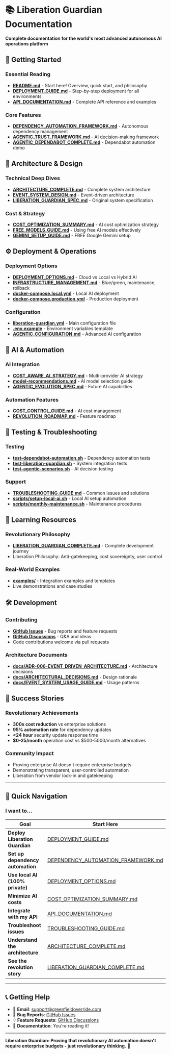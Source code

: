 # 📚 Liberation Guardian Documentation

**Complete documentation for the world's most advanced autonomous AI operations platform**

## 🚀 **Getting Started**

### **Essential Reading**
- [**README.md**](README.md) - Start here! Overview, quick start, and philosophy
- [**DEPLOYMENT_GUIDE.md**](DEPLOYMENT_GUIDE.md) - Step-by-step deployment for all environments
- [**API_DOCUMENTATION.md**](API_DOCUMENTATION.md) - Complete API reference and examples

### **Core Features**
- [**DEPENDENCY_AUTOMATION_FRAMEWORK.md**](DEPENDENCY_AUTOMATION_FRAMEWORK.md) - Autonomous dependency management
- [**AGENTIC_TRUST_FRAMEWORK.md**](AGENTIC_TRUST_FRAMEWORK.md) - AI decision-making framework
- [**AGENTIC_DEPENDABOT_COMPLETE.md**](AGENTIC_DEPENDABOT_COMPLETE.md) - Dependabot automation demo

## 🎯 **Architecture & Design**

### **Technical Deep Dives**
- [**ARCHITECTURE_COMPLETE.md**](ARCHITECTURE_COMPLETE.md) - Complete system architecture
- [**EVENT_SYSTEM_DESIGN.md**](docs/EVENT_SYSTEM_DESIGN.md) - Event-driven architecture
- [**LIBERATION_GUARDIAN_SPEC.md**](docs/LIBERATION_GUARDIAN_SPEC.md) - Original system specification

### **Cost & Strategy**
- [**COST_OPTIMIZATION_SUMMARY.md**](COST_OPTIMIZATION_SUMMARY.md) - AI cost optimization strategy
- [**FREE_MODELS_GUIDE.md**](FREE_MODELS_GUIDE.md) - Using free AI models effectively
- [**GEMINI_SETUP_GUIDE.md**](GEMINI_SETUP_GUIDE.md) - FREE Google Gemini setup

## ⚙️ **Deployment & Operations**

### **Deployment Options**
- [**DEPLOYMENT_OPTIONS.md**](DEPLOYMENT_OPTIONS.md) - Cloud vs Local vs Hybrid AI
- [**INFRASTRUCTURE_MANAGEMENT.md**](INFRASTRUCTURE_MANAGEMENT.md) - Blue/green, maintenance, rollback
- [**docker-compose.local.yml**](docker-compose.local.yml) - Local AI deployment
- [**docker-compose.production.yml**](docker-compose.production.yml) - Production deployment

### **Configuration**
- [**liberation-guardian.yml**](liberation-guardian.yml) - Main configuration file
- [**.env.example**](.env.example) - Environment variables template
- [**AGENTIC_CONFIGURATION.md**](AGENTIC_CONFIGURATION.md) - Advanced AI configuration

## 🤖 **AI & Automation**

### **AI Integration**
- [**COST_AWARE_AI_STRATEGY.md**](COST_AWARE_AI_STRATEGY.md) - Multi-provider AI strategy
- [**model-recommendations.md**](model-recommendations.md) - AI model selection guide
- [**AGENTIC_EVOLUTION_SPEC.md**](AGENTIC_EVOLUTION_SPEC.md) - Future AI capabilities

### **Automation Features**
- [**COST_CONTROL_GUIDE.md**](COST_CONTROL_GUIDE.md) - AI cost management
- [**REVOLUTION_ROADMAP.md**](REVOLUTION_ROADMAP.md) - Feature roadmap

## 🔧 **Testing & Troubleshooting**

### **Testing**
- [**test-dependabot-automation.sh**](test-dependabot-automation.sh) - Dependency automation tests
- [**test-liberation-guardian.sh**](test-liberation-guardian.sh) - System integration tests
- [**test-agentic-scenarios.sh**](test-agentic-scenarios.sh) - AI decision testing

### **Support**
- [**TROUBLESHOOTING_GUIDE.md**](TROUBLESHOOTING_GUIDE.md) - Common issues and solutions
- [**scripts/setup-local-ai.sh**](scripts/setup-local-ai.sh) - Local AI setup automation
- [**scripts/monthly-maintenance.sh**](scripts/monthly-maintenance.sh) - Maintenance procedures

## 📖 **Learning Resources**

### **Revolutionary Philosophy**
- [**LIBERATION_GUARDIAN_COMPLETE.md**](LIBERATION_GUARDIAN_COMPLETE.md) - Complete development journey
- Liberation Philosophy: Anti-gatekeeping, cost sovereignty, user control

### **Real-World Examples**
- [**examples/**](examples/) - Integration examples and templates
- Live demonstrations and case studies

## 🛠️ **Development**

### **Contributing**
- [**GitHub Issues**](https://github.com/greenfieldoverride/liberation-guardian/issues) - Bug reports and feature requests
- [**GitHub Discussions**](https://github.com/greenfieldoverride/liberation-guardian/discussions) - Q&A and ideas
- Code contributions welcome via pull requests

### **Architecture Documents**
- [**docs/ADR-006-EVENT_DRIVEN_ARCHITECTURE.md**](docs/ADR-006-EVENT_DRIVEN_ARCHITECTURE.md) - Architecture decisions
- [**docs/ARCHITECTURAL_DECISIONS.md**](docs/ARCHITECTURAL_DECISIONS.md) - Design rationale
- [**docs/EVENT_SYSTEM_USAGE_GUIDE.md**](docs/EVENT_SYSTEM_USAGE_GUIDE.md) - Usage patterns

## 🌟 **Success Stories**

### **Revolutionary Achievements**
- **300x cost reduction** vs enterprise solutions
- **95% automation rate** for dependency updates  
- **<24 hour** security update response time
- **$0-25/month** operation cost vs $500-5000/month alternatives

### **Community Impact**
- Proving enterprise AI doesn't require enterprise budgets
- Demonstrating transparent, user-controlled automation
- Liberation from vendor lock-in and gatekeeping

---

## 🎯 **Quick Navigation**

### **I want to...**

| Goal | Start Here |
|------|------------|
| **Deploy Liberation Guardian** | [DEPLOYMENT_GUIDE.md](DEPLOYMENT_GUIDE.md) |
| **Set up dependency automation** | [DEPENDENCY_AUTOMATION_FRAMEWORK.md](DEPENDENCY_AUTOMATION_FRAMEWORK.md) |
| **Use local AI (100% private)** | [DEPLOYMENT_OPTIONS.md](DEPLOYMENT_OPTIONS.md) |
| **Minimize AI costs** | [COST_OPTIMIZATION_SUMMARY.md](COST_OPTIMIZATION_SUMMARY.md) |
| **Integrate with my API** | [API_DOCUMENTATION.md](API_DOCUMENTATION.md) |
| **Troubleshoot issues** | [TROUBLESHOOTING_GUIDE.md](TROUBLESHOOTING_GUIDE.md) |
| **Understand the architecture** | [ARCHITECTURE_COMPLETE.md](ARCHITECTURE_COMPLETE.md) |
| **See the revolution story** | [LIBERATION_GUARDIAN_COMPLETE.md](LIBERATION_GUARDIAN_COMPLETE.md) |

---

## 📞 **Getting Help**

- 📧 **Email**: [support@greenfieldoverride.com](mailto:support@greenfieldoverride.com)
- 🐛 **Bug Reports**: [GitHub Issues](https://github.com/greenfieldoverride/liberation-guardian/issues)
- 💡 **Feature Requests**: [GitHub Discussions](https://github.com/greenfieldoverride/liberation-guardian/discussions)
- 📖 **Documentation**: You're reading it!

---

**Liberation Guardian: Proving that revolutionary AI automation doesn't require enterprise budgets - just revolutionary thinking.** 🚀